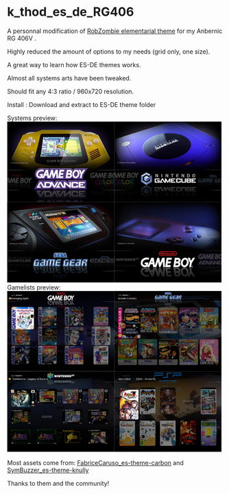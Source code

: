 # k_thod_es_de_RG406
A personnal modification of [RobZombie elementarial theme](https://github.com/RobZombie9043/elementerial-es-de) for my Anbernic RG 406V .

Highly reduced the amount of options to my needs (grid only, one size).

A great way to learn how ES-DE themes works.

Almost all systems arts have been tweaked.

Should fit any 4:3 ratio / 960x720 resolution.

Install :
Download and extract to ES-DE theme folder


Systems preview:<br />
<img src="https://github.com/kthod861/Elementerial_Mod_RG406/blob/main/_inc/Systems_screen.jpg" width="500" /><br />
Gamelists preview:<br />
<img src="https://github.com/kthod861/Elementerial_Mod_RG406/blob/main/_inc/Gamelists_screen.jpg" width="500" /><br />


Most assets come from:
[FabriceCaruso_es-theme-carbon](https://github.com/fabricecaruso/es-theme-carbon)
and
[SymBuzzer_es-theme-knully](https://github.com/symbuzzer/es-theme-knulli)

Thanks to them and the community!
